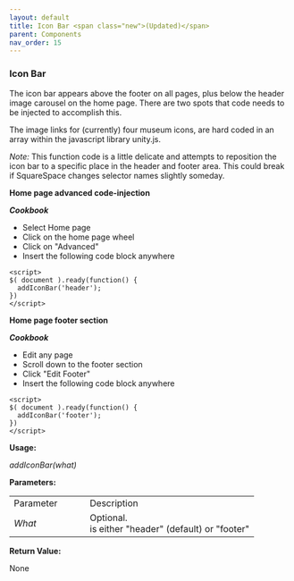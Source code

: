 ```yaml
---
layout: default
title: Icon Bar <span class="new">(Updated)</span>
parent: Components
nav_order: 15
---
```


### Icon Bar

The icon bar appears above the footer on all pages, plus below the header image carousel on the home page.   There are two spots that code needs to be injected to accomplish this.

The image links for (currently) four museum icons, are hard coded in an array within the javascript library unity.js. 

*Note:* This function code is a little delicate and attempts to reposition the icon bar to a specific place in the header and footer area.  This could break if SquareSpace changes selector names slightly someday.   

**Home page advanced code-injection**

***Cookbook***
- Select Home page
- Click on the home page wheel
- Click on "Advanced"
- Insert the following code block anywhere

```
<script>
$( document ).ready(function() {
  addIconBar('header');
})
</script>
```

**Home page footer section**

***Cookbook***
- Edit any page
- Scroll down to the footer section
- Click "Edit Footer"
- Insert the following code block anywhere

```
<script>
$( document ).ready(function() {
  addIconBar('footer');
})
</script>
```

**Usage:**

*addIconBar(what)*

**Parameters:**

<table class="ws-table-all notranslate"> 
  <tbody>
    <tr class="tableTop">
     <td style="width:120px">Parameter</td>
     <td>Description</td>
    </tr>
    <tr>
      <td><em>What</em></td>
      <td>Optional.<br>is either "header" (default) or "footer"</td>
    </tr>
  </tbody>
</table>

**Return Value:**

None